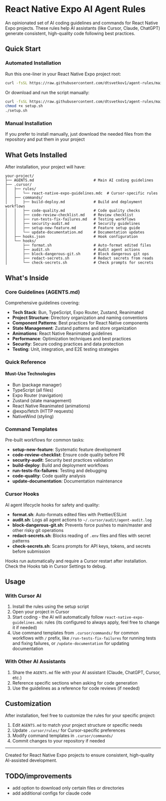 # React Native Expo AI Agent Rules

An opinionated set of AI coding guidelines and commands for React Native Expo projects. These rules help AI assistants (like Cursor, Claude, ChatGPT) generate consistent, high-quality code following best practices.

## Quick Start

### Automated Installation

Run this one-liner in your React Native Expo project root:

```bash
curl -fsSL https://raw.githubusercontent.com/dtsvetkov1/agent-rules/main/setup.sh | bash
```

Or download and run the script manually:

```bash
curl -fsSL https://raw.githubusercontent.com/dtsvetkov1/agent-rules/main/setup.sh -o setup.sh
chmod +x setup.sh
./setup.sh
```

### Manual Installation

If you prefer to install manually, just download the needed files from the repository and put them in your project

## What Gets Installed

After installation, your project will have:

```
your-project/
├── AGENTS.md                           # Main AI coding guidelines
├── .cursor/
│   ├── rules/
│   │   └── react-native-expo-guidelines.mdc  # Cursor-specific rules
│   ├── commands/
│   │   ├── build-deploy.md             # Build and deployment workflows
│   │   ├── code-quality.md             # Code quality checks
│   │   ├── code-review-checklist.md    # Review checklist
│   │   ├── run-tests-fix-failures.md   # Testing workflows
│   │   ├── security-audit.md           # Security guidelines
│   │   ├── setup-new-feature.md        # Feature setup guide
│   │   └── update-documentation.md     # Documentation updates
│   ├── hooks.json                      # Hook configuration
│   └── hooks/
│       ├── format.sh                   # Auto-format edited files
│       ├── audit.sh                    # Audit agent actions
│       ├── block-dangerous-git.sh      # Block dangerous git ops
│       ├── redact-secrets.sh           # Redact secrets from reads
│       └── check-secrets.sh            # Check prompts for secrets
```

## What's Inside

### Core Guidelines (AGENTS.md)

Comprehensive guidelines covering:

- **Tech Stack**: Bun, TypeScript, Expo Router, Zustand, Reanimated
- **Project Structure**: Directory organization and naming conventions
- **Component Patterns**: Best practices for React Native components
- **State Management**: Zustand patterns and store organization
- **Animations**: React Native Reanimated guidelines
- **Performance**: Optimization techniques and best practices
- **Security**: Secure coding practices and data protection
- **Testing**: Unit, integration, and E2E testing strategies

### Quick Reference

#### Must-Use Technologies

- Bun (package manager)
- TypeScript (all files)
- Expo Router (navigation)
- Zustand (state management)
- React Native Reanimated (animations)
- @expo/fetch (HTTP requests)
- NativeWind (styling)

### Command Templates

Pre-built workflows for common tasks:

- **setup-new-feature**: Systematic feature development
- **code-review-checklist**: Ensure code quality before PR
- **security-audit**: Security best practices validation
- **build-deploy**: Build and deployment workflows
- **run-tests-fix-failures**: Testing and debugging
- **code-quality**: Code quality analysis
- **update-documentation**: Documentation maintenance

### Cursor Hooks

AI agent lifecycle hooks for safety and quality:

- **format.sh**: Auto-formats edited files with Prettier/ESLint
- **audit.sh**: Logs all agent actions to `~/.cursor/audit/agent-audit.log`
- **block-dangerous-git.sh**: Prevents force pushes to main/master and other risky git operations
- **redact-secrets.sh**: Blocks reading of `.env` files and files with secret patterns
- **check-secrets.sh**: Scans prompts for API keys, tokens, and secrets before submission

Hooks run automatically and require a Cursor restart after installation. Check the Hooks tab in Cursor Settings to debug.

## Usage

### With Cursor AI

1. Install the rules using the setup script
2. Open your project in Cursor
3. Start coding - the AI will automatically follow `react-native-expo-guidelines.mdc` rules (its configured to always apply, feel free to change it if needed)
4. Use command templates from `.cursor/commands/` for common workflows with `/` prefix, like `/run-tests-fix-failures` for running tests and fixing failures, or `/update-documentation` for updating documentation

### With Other AI Assistants

1. Share the `AGENTS.md` file with your AI assistant (Claude, ChatGPT, Cursor, etc.)
2. Reference specific sections when asking for code generation
3. Use the guidelines as a reference for code reviews (if needed)

## Customization

After installation, feel free to customize the rules for your specific project:

1. Edit `AGENTS.md` to match your project structure or specific needs
2. Update `.cursor/rules/` for Cursor-specific preferences
3. Modify command templates in `.cursor/commands/`
4. Commit changes to your repository if needed

---

Created for React Native Expo projects to ensure consistent, high-quality AI-assisted development.

## TODO/improvements

- add option to download only certain files or directories
- add additional configs for claude code
